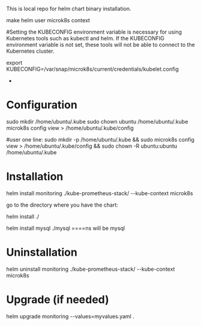 This is local repo for helm chart binary installation.


make helm user microk8s context

#Setting the KUBECONFIG environment variable is necessary for using Kubernetes tools such as kubectl and helm. If the KUBECONFIG environment variable is not set, these tools will not be able to connect to the Kubernetes cluster.

export KUBECONFIG=/var/snap/microk8s/current/credentials/kubelet.config

-
# Configuration
sudo mkdir /home/ubuntu/.kube
sudo chown ubuntu /home/ubuntu/.kube
microk8s config view > /home/ubuntu/.kube/config

#user one line:
sudo mkdir -p /home/ubuntu/.kube && sudo microk8s config view > /home/ubuntu/.kube/config && sudo chown -R ubuntu:ubuntu /home/ubuntu/.kube



# Installation
helm install monitoring ./kube-prometheus-stack/ --kube-context microk8s

go to the directory where you have the chart:

helm install <name> ./<chart name>

helm install mysql ./mysql ====ns will be mysql

# Uninstallation
helm uninstall monitoring ./kube-prometheus-stack/ --kube-context microk8s

# Upgrade (if needed)
helm upgrade monitoring --values=myvalues.yaml .



